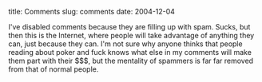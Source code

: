 title: Comments
slug: comments
date: 2004-12-04


I've disabled comments because they are filling up with spam. Sucks, but then this is the Internet, where people will take advantage of anything they can, just because they can. I'm not sure why anyone thinks that people reading about poker and fuck knows what else in my comments will make them part with their $$$, but the mentality of spammers is far far removed from that of normal people.
